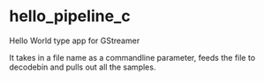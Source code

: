 # hello_pipeline_c
Hello World type app for GStreamer

It takes in a file name as a commandline parameter, feeds the file to decodebin and pulls out all the samples.
